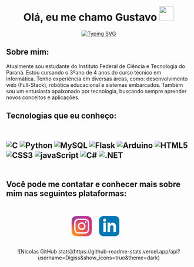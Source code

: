 <head>
  <meta charset="UTF-8">
  <meta name="viewport" content="width=device-width, initial-scale=1.0">
  <title>Social 3D Icons</title>
  <style>
    .wrapper {
      --border-color: #ffffff; /* Cor padrão, pode ser alterada via atributo data-border-color */
    }

    .instagram { data-border-color: #fa8f21};
    .linkedin { data-border-color: #ffffff};


    .icon svg {
      width: 110%;
      height: 110%;
      margin: 0%;
    }

    .tooltip-container {
      position: relative;
      cursor: pointer;
      transition: all 0.2s;
      font-size: 17px;
      border-radius: 10px;
      display: inline-block; /* Adicionado para colocar os ícones lado a lado */
      margin-right: 20px; /* Espaçamento entre os ícones */
    }

    .tooltip {
      position: absolute;
      top: 0;
      left: 50%;
      transform: translateX(-50%);
      padding: 10px;
      opacity: 0;
      pointer-events: none;
      transition: all 0.3s;
      border-radius: 15px;
      box-shadow: inset 5px 5px 5px rgba(0, 0, 0, 0.2),
                  inset -5px -5px 15px rgba(255, 255, 255, 0.1),
                  5px 5px 15px rgba(0, 0, 0, 0.3),
                  -5px -5px 15px rgba(255, 255, 255, 0.1);
    }

    .profile {
      background: #2a2b2f;
      border-radius: 10px 15px;
      padding: 10px;
      border: 1px solid var(--border-color); /* Aplicando a cor da borda dinamicamente */
    }

    .tooltip-container:hover .tooltip {
      top: -90px;
      opacity: 1;
      visibility: visible;
      pointer-events: auto;
    }

    .icon {
      text-decoration: none;
      color: #fff;
      display: block;
      position: relative;
    }

    .layer {
        margin-top: 30px;
      width: 55px;
      height: 55px;
      transition: transform 0.3s;
    }

    .icon:hover .layer {
      transform: rotate(-35deg) skew(20deg);
    }

    .layer span {
      position: absolute;
      top: 0;
      left: 0;
      height: 100%;
      width: 100%;
      border: 1px solid var(--border-color); /* Aplicando a cor da borda dinamicamente */
      border-radius: 15px;
      transition: all 0.3s;
    }

    .layer span,
    .text {
      color: #fffff;
      border-color: var(--border-color);
    }

    .icon:hover .layer span {
      box-shadow: -1px 1px 3px var(--border-color);
    }

    .icon .text {
      position: absolute;
      left: 50%;
      bottom: -5px;
      opacity: 0;
      font-weight: 500;
      transform: translateX(-50%);
      transition: bottom 0.3s ease, opacity 0.3s ease;
    }

    .icon:hover .text {
      bottom: -35px;
      opacity: 1;
    }

    .icon:hover .layer span:nth-child(1) {
      opacity: 0.2;
    }

    .icon:hover .layer span:nth-child(2) {
      opacity: 0.4;
      transform: translate(5px, -5px);
    }

    .icon:hover .layer span:nth-child(3) {
      opacity: 0.6;
      transform: translate(10px, -10px);
    }

    .icon:hover .layer span:nth-child(4) {
      opacity: 0.8;
      transform: translate(15px, -15px);
    }

    .icon:hover .layer span:nth-child(5) {
      opacity: 1;
      transform: translate(20px, -20px);
    }

    .instagramSVG {
      font-size: 25px;
      display: flex;
      align-items: center;
      justify-content: center;
    }

    .user {
      display: flex;
      gap: 10px;
    }

    .img {
      width: 50px;
      height: 50px;
      font-size: 25px;
      font-weight: 700;
      border: 1px solid var(--border-color); /* Aplicando a cor da borda dinamicamente */
      border-radius: 10px;
      display: flex;
      align-items: center;
      justify-content: center;
      background: #fff;
    }

    .name {
      font-size: 17px;
      font-weight: 700;
      color: #ffffff;
    }

    .details {
      display: flex;
      flex-direction: column;
      gap: 0;
      color: #fff;
    }

    .about {
      color: #ccc;
      padding-top: 5px;
    }
  </style>
</head>

<body>
  <h1 align="center">Olá, eu me chamo Gustavo <img height="40" src=""></h1>

  <p align="center">
    <a href="https://git.io/typing-svg"><img src="https://readme-typing-svg.demolab.com?font=Fira+Code&duration=4000&pause=1000&color=6C63FE&center=true&vCenter=true&multiline=true&random=false&width=700&height=40&lines=Desenvolvedor+FrontEnd+em+constante+evolução" alt="Typing SVG"/></a>
  </p>

  <h2>Sobre mim:</h2>
  <p>
    Atualmente sou estudante do Instituto Federal de Ciência e Tecnologia do Paraná. Estou cursando o 3ºano de 4 anos do curso técnico em informática. Tenho experiência em diversas áreas, como: desenvolvimento web (Full-Stack), robótica educacional e sistemas embarcados. Também sou um entusiasta apaixonado por tecnologia, buscando sempre aprender novos conceitos e aplicações.
  </p>

  <h2>Tecnologias que eu conheço:<h2/>

  <div style="display: inline_block"><br>
    <img align="center" alt="C" src="https://img.shields.io/badge/C-00599C?style=for-the-badge&logo=c&logoColor=white"/>
    <img align="center" alt="Python" src="https://img.shields.io/badge/Python-3776AB?style=for-the-badge&logo=python&logoColor=white"/>
    <img align="center" alt="MySQL" src="https://img.shields.io/badge/MySQL-005C84?style=for-the-badge&logo=mysql&logoColor=white"/>
    <img align="center" alt="Flask" src="https://img.shields.io/badge/Flask-000000?style=for-the-badge&logo=flask&logoColor=white"/>
    <img align="center" alt="Arduino" src="https://img.shields.io/badge/Arduino_IDE-00979D?style=for-the-badge&logo=arduino&logoColor=white"/>
    <img align="center" alt="HTML5" src="https://img.shields.io/badge/HTML5-E34F26?style=for-the-badge&logo=html5&logoColor=white"/>
    <img align="center" alt="CSS3" src="https://img.shields.io/badge/CSS3-1572B6?style=for-the-badge&logo=css3&logoColor=white"/>
    <img align="center" alt="javaScript" src="https://img.shields.io/badge/JavaScript-F7DF1E?style=for-the-badge&logo=javascript&logoColor=black"/>
    <img align="center" alt="C#" src="https://img.shields.io/badge/C%23-239120?style=for-the-badge&logo=c-sharp&logoColor=white"/>
    <img align="center" alt=".NET" src="https://img.shields.io/badge/.NET-5C2D91?style=for-the-badge&logo=.net&logoColor=white"/>
  </div>

  <br/>
  <h2>Você pode me contatar e conhecer mais sobre mim nas seguintes plataformas:</h2>


  <div style="display: flex; justify-content: center;">
    <div class="wrapper" data-border-color="#fa8f21">
      <div class="tooltip-container">
        <div class="tooltip">
          <div class="profile">
            <div class="user">
              <div class="details">
                <div class="username">@digisss01</div>
              </div>
            </div>
          </div>
        </div>
        <div class="text">
          <a class="icon" href="https://www.instagram.com/digisss01" >
            <div class="layer">
              <span></span>
              <span></span>
              <span></span>
              <span></span>
              <span class="instagramSVG">
                <!-- SVG do Instagram -->
                <svg xmlns="http://www.w3.org/2000/svg" 
                viewBox="0 0 3364.7 3364.7" width="3365" height="3365">
                  <defs>
                    <radialGradient id="0" cx="217.76" cy="3290.99" r="4271.92" gradientUnits="userSpaceOnUse">
                      <stop offset=".09" stop-color="#fa8f21"/>
                      <stop offset=".78" stop-color="#d82d7e"/>
                    </radialGradient>
                    <radialGradient id="1" cx="2330.61" cy="3182.95" r="3759.33" gradientUnits="userSpaceOnUse">
                      <stop offset=".64" stop-color="#8c3aaa" stop-opacity="0"/>
                      <stop offset="1" stop-color="#8c3aaa"/>
                    </radialGradient>
                  </defs>
                  <path d="M853.2,3352.8c-200.1-9.1-308.8-42.4-381.1-70.6-95.8-37.3-164.1-81.7-236-153.5S119.7,2988.6,82.6,2892.8c-28.2-72.3-61.5-181-70.6-381.1C2,2295.4,0,2230.5,0,1682.5s2.2-612.8,11.9-829.3C21,653.1,54.5,544.6,82.5,472.1,119.8,376.3,164.3,308,236,236c71.8-71.8,140.1-116.4,236-153.5C544.3,54.3,653,21,853.1,11.9,1069.5,2,1134.5,0,1682.3,0c548,0,612.8,2.2,829.3,11.9,200.1,9.1,308.6,42.6,381.1,70.6,95.8,37.1,164.1,81.7,236,153.5s116.2,140.2,153.5,236c28.2,72.3,61.5,181,70.6,381.1,9.9,216.5,11.9,281.3,11.9,829.3,0,547.8-2,612.8-11.9,829.3-9.1,200.1-42.6,308.8-70.6,381.1-37.3,95.8-81.7,164.1-153.5,235.9s-140.2,116.2-236,153.5c-72.3,28.2-181,61.5-381.1,70.6-216.3,9.9-281.3,11.9-829.3,11.9-547.8,0-612.8-1.9-829.1-11.9" fill="url(#0)"/>
                  <path d="M853.2,3352.8c-200.1-9.1-308.8-42.4-381.1-70.6-95.8-37.3-164.1-81.7-236-153.5S119.7,2988.6,82.6,2892.8c-28.2-72.3-61.5-181-70.6-381.1C2,2295.4,0,2230.5,0,1682.5s2.2-612.8,11.9-829.3C21,653.1,54.5,544.6,82.5,472.1,119.8,376.3,164.3,308,236,236c71.8-71.8,140.1-116.4,236-153.5C544.3,54.3,653,21,853.1,11.9,1069.5,2,1134.5,0,1682.3,0c548,0,612.8,2.2,829.3,11.9,200.1,9.1,308.6,42.6,381.1,70.6,95.8,37.1,164.1,81.7,236,153.5s116.2,140.2,153.5,236c28.2,72.3,61.5,181,70.6,381.1,9.9,216.5,11.9,281.3,11.9,829.3,0,547.8-2,612.8-11.9,829.3-9.1,200.1-42.6,308.8-70.6,381.1-37.3,95.8-81.7,164.1-153.5,235.9s-140.2,116.2-236,153.5c-72.3,28.2-181,61.5-381.1,70.6-216.3,9.9-281.3,11.9-829.3,11.9-547.8,0-612.8-1.9-829.1-11.9" fill="url(#1)"/>
                  <path d="M1269.25,1689.52c0-230.11,186.49-416.7,416.6-416.7s416.7,186.59,416.7,416.7-186.59,416.7-416.7,416.7-416.6-186.59-416.6-416.7m-225.26,0c0,354.5,287.36,641.86,641.86,641.86s641.86-287.36,641.86-641.86-287.36-641.86-641.86-641.86S1044,1335,1044,1689.52m1159.13-667.31a150,150,0,1,0,150.06-149.94h-0.06a150.07,150.07,0,0,0-150,149.94M1180.85,2707c-121.87-5.55-188.11-25.85-232.13-43-58.36-22.72-100-49.78-143.78-93.5s-70.88-85.32-93.5-143.68c-17.16-44-37.46-110.26-43-232.13-6.06-131.76-7.27-171.34-7.27-505.15s1.31-373.28,7.27-505.15c5.55-121.87,26-188,43-232.13,22.72-58.36,49.78-100,93.5-143.78s85.32-70.88,143.78-93.5c44-17.16,110.26-37.46,232.13-43,131.76-6.06,171.34-7.27,505-7.27S2059.13,666,2191,672c121.87,5.55,188,26,232.13,43,58.36,22.62,100,49.78,143.78,93.5s70.78,85.42,93.5,143.78c17.16,44,37.46,110.26,43,232.13,6.06,131.87,7.27,171.34,7.27,505.15s-1.21,373.28-7.27,505.15c-5.55,121.87-25.95,188.11-43,232.13-22.72,58.36-49.78,100-93.5,143.68s-85.42,70.78-143.78,93.5c-44,17.16-110.26,37.46-232.13,43-131.76,6.06-171.34,7.27-505.15,7.27s-373.28-1.21-505-7.27M1170.5,447.09c-133.07,6.06-224,27.16-303.41,58.06-82.19,31.91-151.86,74.72-221.43,144.18S533.39,788.47,501.48,870.76c-30.9,79.46-52,170.34-58.06,303.41-6.16,133.28-7.57,175.89-7.57,515.35s1.41,382.07,7.57,515.35c6.06,133.08,27.16,223.95,58.06,303.41,31.91,82.19,74.62,152,144.18,221.43s139.14,112.18,221.43,144.18c79.56,30.9,170.34,52,303.41,58.06,133.35,6.06,175.89,7.57,515.35,7.57s382.07-1.41,515.35-7.57c133.08-6.06,223.95-27.16,303.41-58.06,82.19-32,151.86-74.72,221.43-144.18s112.18-139.24,144.18-221.43c30.9-79.46,52.1-170.34,58.06-303.41,6.06-133.38,7.47-175.89,7.47-515.35s-1.41-382.07-7.47-515.35c-6.06-133.08-27.16-224-58.06-303.41-32-82.19-74.72-151.86-144.18-221.43S2586.8,537.06,2504.71,505.15c-79.56-30.9-170.44-52.1-303.41-58.06C2068,441,2025.41,439.52,1686,439.52s-382.1,1.41-515.45,7.57" fill="#fff"/>
                </svg>
              </span>
            </div>
            <div class="text">Instagram</div>
          </a>
        </div>
      </div>
    </div>
    <div class="wrapper linkedin" >
      <div class="tooltip-container">
        <div class="tooltip">
          <div class="profile">
            <div class="user">
              <div class="details">
                <div class="username">Gustavo MF</div>
              </div>
            </div>
          </div>
        </div>
        <div class="text">
          <a class="icon" href="https://www.linkedin.com/in/gustavo-martins-fernandes-291a182b9/">
            <div class="layer">
              <span></span>
              <span></span>
              <span></span>
              <span></span>
              <span class="instagramSVG">
                <!-- SVG do LinkedIn -->
                <svg xmlns="http://www.w3.org/2000/svg" viewBox="0 0 24 24" width="88" height="88">
                  <path d="M19 0h-14c-2.761 0-5 2.239-5 5v14c0 2.761 2.239 5 5 5h14c2.762 0 5-2.239 5-5v-14c0-2.761-2.238-5-5-5zm-11 19h-3v-11h3v11zm-1.5-12.268c-.966 0-1.75-.79-1.75-1.764s.784-1.764 1.75-1.764 1.75.79 1.75 1.764-.783 1.764-1.75 1.764zm13.5 12.268h-3v-5.604c0-3.368-4-3.113-4 0v5.604h-3v-11h3v1.765c1.396-2.586 7-2.777 7 2.476v6.759z" fill="#0077B5" border--color="#fffff"/>
                </svg>
              </span>
            </div>
            <div class="text">LinkedIn</div>
          </a>
        </div>
      </div>
    </div>
  </div>
  <br>
  <br>
  <div align="center">  
    ![Nicolas GitHub stats](https://github-readme-stats.vercel.app/api?username=Digiss&show_icons=true&theme=dark)
  </div>
  
</body>
